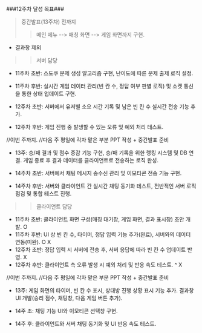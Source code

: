 ###12주차 달성 목표###
> 중간발표(13주차) 전까지 
>> 메인 메뉴 --> 매칭 화면 --> 게임 화면까지 구현.
 - 결과창 제외

 >> 서버 담당
 - 11주차 초반: 스도쿠 문제 생성 알고리즘 구현, 난이도에 따른 문제 출제 로직 설정.

 - 11주차 후반: 실시간 게임 데이터 관리(빈 칸 수, 정답 여부 판별 로직) 및 소켓 통신을 통한 상태 업데이트 구현.

 - 12주차 초반: 서버에서 유저별 소요 시간 기록 및 남은 빈 칸 수 실시간 전송 기능 추가.

 - 12주차 후반: 게임 진행 중 발생할 수 있는 오류 및 예외 처리 테스트.


//이번 주까지.
//다음 주 평일에 각자 맡은 부분 PPT 작성 + 중간발표 준비


 - 13주: 승/패 결과 및 점수 증감 기능 구현, 승/패 기록을 위한 랭킹 시스템 및 DB 연결. 게임 종료 후 결과 데이터를 클라이언트로 전송하는 로직 완성.

 - 14주차 초반: 서버에서 채팅 메시지 송수신 관리 및 이모티콘 전송 기능 구현.

 - 14주차 후반: 서버와 클라이언트 간 실시간 채팅 동기화 테스트, 전반적인 서버 로직 점검 및 통합 테스트 진행.



 >> 클라이언트 담당
 - 11주차 초반: 클라이언트 화면 구성(매칭 대기창, 게임 화면, 결과 표시창) 초안 개발.
O
 - 11주차 후반: UI 상 빈 칸 수, 타이머, 정답 입력 기능 추가(완료), 서버와의 데이터 연동(미완).
O X
 - 12주차 초반: 정답 입력 시 서버에 전송 후, 서버 응답에 따라 빈 칸 수 업데이트 반영.
X
 - 12주차 후반: 클라이언트 측 오류 발생 시 예외 처리 및 반응 속도 테스트.
^ X

//이번 주까지.
//다음 주 평일에 각자 맡은 부분 PPT 작성 + 중간발표 준비


 - 13주: 게임 화면의 타이머, 빈 칸 수 표시, 상대방 진행 상황 표시 기능 추가. 결과창 UI 개발(승리 점수, 채팅창, 다음 게임 버튼 추가).

 - 14주 초: 채팅 기능 UI와 이모티콘 선택창 구현.

 - 14주 후: 클라이언트와 서버 채팅 동기화 및 UI 반응 속도 테스트.
